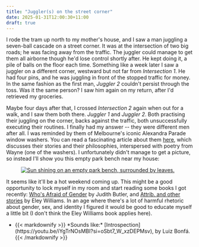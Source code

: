 ```yaml
---
title: "Juggler(s) on the street corner"
date: 2025-01-31T12:00:30+11:00
draft: true
---
```


I rode the tram up north to my mother's house, and I saw a man juggling a seven-ball cascade on a street corner. It was at the intersection of two big roads; he was facing away from the traffic. The juggler could manage to get them all airborne though he'd lose control shortly after. He kept doing it, a pile of balls on the floor each time. Something like a week later I saw a juggler on a different corner, westward but not far from *Intersection 1*. He had four pins, and he was juggling in front of the stopped traffic for money. In the same fashion as the first man, <em>Juggler 2</em> couldn't persist through the toss. Was it the same person? I saw him again on my return, after I'd retrieved my groceries. 

Maybe four days after that, I crossed *Intersection 2* again when out for a walk, and I saw them both there. *Juggler 1* and *Juggler 2*. Both practising their juggling on the corner, backs against the traffic, both unsuccessfully executing their routines. I finally had my answer -- they were different men after all. I was reminded by them of Melbourne's iconic Alexandra Parade window washers. You can read a fascinating article about them [here](https://secret-lives-melbourne-washers.shorthandstories.com), which discusses their stories and their philosophies, interspersed with poetry from Wayne (one of the washers). I unfortunately didn't manage to get a picture, so instead I'll show you this empty park bench near my house:

<figure>
  <div class="inner">
    <a href="/img/eine-Sitzbank.jpeg"><img src="/img/eine-Sitzbank.jpeg" alt="Sun shining on an empty park bench, surrounded by leaves."></a>
  </div>
</figure>

It seems like it'll be a hot weekend coming up. This might be a good opportunity to lock myself in my room and start reading some books I got recently: [Who's Afraid of Gender](https://guardianbookshop.com/whos-afraid-of-gender-9780241595824/?utm_source=editoriallink&utm_medium=merch&utm_campaign=article) by Judith Butler, and [Attrib. and other stories](https://www.goodreads.com/book/show/33656486-attrib-and-other-stories) by Eley Williams. In an age where there's a lot of harmful rhetoric about gender, sex, and identity I figured it would be good to educate myself a little bit (I don't think the Eley Williams book applies here).

<ul class="prompt-secondary">
  <li>
  {{< markdownify >}}
  *Sounds like:* [Introspection](https://youtu.be/iYgTrNOsMBI?si=oSbt7_W_xzDEPMsv), by Luiz Bonfá.
  {{< /markdownify >}}
  </li>
</ul>
